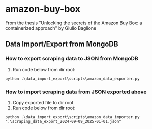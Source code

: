 # amazon-buy-box

From the thesis "Unlocking the secrets of the Amazon Buy Box: a containerized approach" by Giulio Baglione

## Data Import/Export from MongoDB

### How to export scraping data to JSON from MongoDB

1. Run code below from dir root:
```pycon
python .\data_import_export\scripts\amazon_data_exporter.py
```

### How to import scraping data from JSON exported above

1. Copy exported file to dir root
2. Run code below from dir root:
```pycon
python .\data_import_export\scripts\amazon_data_importer.py ".\scraping_data_export_2024-09-09_2025-01-01.json"
```
